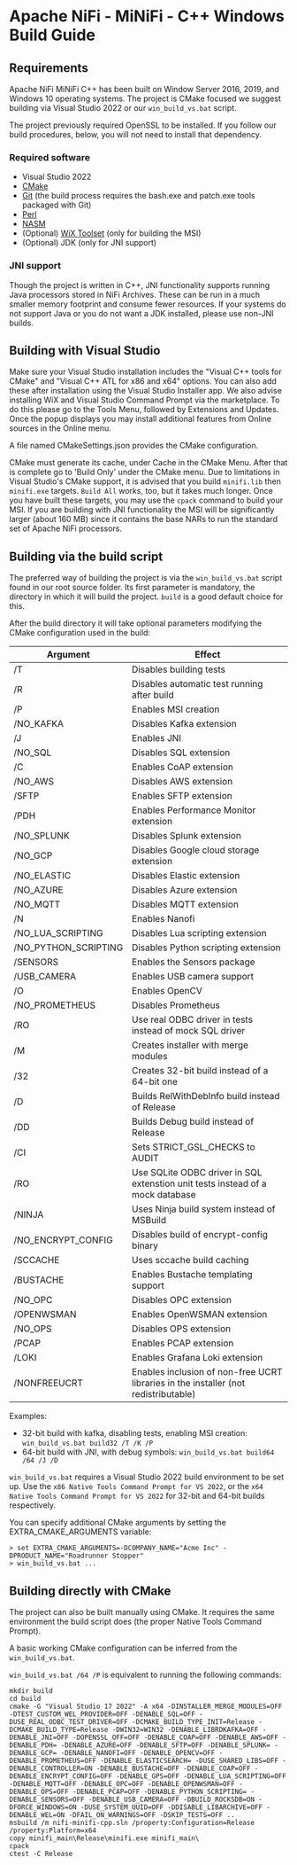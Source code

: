 <!--
  Licensed to the Apache Software Foundation (ASF) under one or more
  contributor license agreements.  See the NOTICE file distributed with
  this work for additional information regarding copyright ownership.
  The ASF licenses this file to You under the Apache License, Version 2.0
  (the "License"); you may not use this file except in compliance with
  the License.  You may obtain a copy of the License at
      http://www.apache.org/licenses/LICENSE-2.0
  Unless required by applicable law or agreed to in writing, software
  distributed under the License is distributed on an "AS IS" BASIS,
  WITHOUT WARRANTIES OR CONDITIONS OF ANY KIND, either express or implied.
  See the License for the specific language governing permissions and
  limitations under the License.
-->

# Apache NiFi -  MiNiFi - C++ Windows Build Guide

## Requirements

Apache NiFi MiNiFi C++ has been built on Window Server 2016, 2019, and Windows 10 operating systems. The project is CMake focused we suggest building via Visual Studio 2022 or our `win_build_vs.bat` script.

The project previously required OpenSSL to be installed. If you follow our build procedures, below, you will not need to install that dependency.

### Required software

 - Visual Studio 2022
 - [CMake](https://cmake.org/download/)
 - [Git](https://git-scm.com/download/win) (the build process requires the bash.exe and patch.exe tools packaged with Git)
 - [Perl](https://strawberryperl.com/)
 - [NASM](https://nasm.us)
 - (Optional) [WiX Toolset](https://wixtoolset.org/releases/) (only for building the MSI)
 - (Optional) JDK (only for JNI support)

### JNI support
Though the project is written in C++, JNI functionality supports running Java processors stored in NiFi Archives. These can be run
in a much smaller memory footprint and consume fewer resources. If your systems do not support Java or you do not want a JDK installed, please use non-JNI builds.

## Building with Visual Studio

Make sure your Visual Studio installation includes the "Visual C++ tools for CMake" and "Visual C++ ATL for x86 and x64" options.
You can also add these after installation using the Visual Studio Installer app. We also advise
installing WiX and Visual Studio Command Prompt via the marketplace. To do this please go to the Tools Menu, followed by Extensions and Updates. Once the popup displays you
may install additional features from Online sources in the Online menu.

A file named CMakeSettings.json provides the CMake configuration.

CMake must generate its cache, under Cache in the CMake Menu. After that is complete go to 'Build Only' under the CMake menu. Due to limitations in Visual Studio's CMake support, it is advised
that you build `minifi.lib` then `minifi.exe` targets.  `Build All` works, too, but it takes much longer.
Once you have built these targets, you may use the `cpack` command to build your MSI. If you are building with JNI functionality the MSI will be
significantly larger (about 160 MB) since it contains the base NARs to run the standard set of Apache NiFi processors.

## Building via the build script

The preferred way of building the project is via the `win_build_vs.bat` script found in our root source folder. Its first parameter is mandatory, the directory in which it will build the project. `build` is a good default choice for this.

After the build directory it will take optional parameters modifying the CMake configuration used in the build:

| Argument             | Effect                                                                              |
|----------------------|-------------------------------------------------------------------------------------|
| /T                   | Disables building tests                                                             |
| /R                   | Disables automatic test running after build                                         |
| /P                   | Enables MSI creation                                                                |
| /NO_KAFKA            | Disables Kafka extension                                                            |
| /J                   | Enables JNI                                                                         |
| /NO_SQL              | Disables SQL extension                                                              |
| /C                   | Enables CoAP extension                                                              |
| /NO_AWS              | Disables AWS extension                                                              |
| /SFTP                | Enables SFTP extension                                                              |
| /PDH                 | Enables Performance Monitor extension                                               |
| /NO_SPLUNK           | Disables Splunk extension                                                           |
| /NO_GCP              | Disables Google cloud storage extension                                             |
| /NO_ELASTIC          | Disables Elastic extension                                                          |
| /NO_AZURE            | Disables Azure extension                                                            |
| /NO_MQTT             | Disables MQTT extension                                                             |
| /N                   | Enables Nanofi                                                                      |
| /NO_LUA_SCRIPTING    | Disables Lua scripting extension                                                    |
| /NO_PYTHON_SCRIPTING | Disables Python scripting extension                                                 |
| /SENSORS             | Enables the Sensors package                                                         |
| /USB_CAMERA          | Enables USB camera support                                                          |
| /O                   | Enables OpenCV                                                                      |
| /NO_PROMETHEUS       | Disables Prometheus                                                                 |
| /RO                  | Use real ODBC driver in tests instead of mock SQL driver                            |
| /M                   | Creates installer with merge modules                                                |
| /32                  | Creates 32-bit build instead of a 64-bit one                                        |
| /D                   | Builds RelWithDebInfo build instead of Release                                      |
| /DD                  | Builds Debug build instead of Release                                               |
| /CI                  | Sets STRICT_GSL_CHECKS to AUDIT                                                     |
| /RO                  | Use SQLite ODBC driver in SQL extenstion unit tests instead of a mock database      |
| /NINJA               | Uses Ninja build system instead of MSBuild                                          |
| /NO_ENCRYPT_CONFIG   | Disables build of encrypt-config binary                                             |
| /SCCACHE             | Uses sccache build caching                                                          |
| /BUSTACHE            | Enables Bustache templating support                                                 |
| /NO_OPC              | Disables OPC extension                                                              |
| /OPENWSMAN           | Enables OpenWSMAN extension                                                         |
| /NO_OPS              | Disables OPS extension                                                              |
| /PCAP                | Enables PCAP extension                                                              |
| /LOKI                | Enables Grafana Loki extension                                                      |
| /NONFREEUCRT         | Enables inclusion of non-free UCRT libraries in the installer (not redistributable) |

Examples:
 - 32-bit build with kafka, disabling tests, enabling MSI creation: `win_build_vs.bat build32 /T /K /P`
 - 64-bit build with JNI, with debug symbols: `win_build_vs.bat build64 /64 /J /D`

`win_build_vs.bat` requires a Visual Studio 2022 build environment to be set up. Use the `x86 Native Tools Command Prompt for VS 2022`, or the `x64 Native Tools Command Prompt for VS 2022` for 32-bit and 64-bit builds respectively.

You can specify additional CMake arguments by setting the EXTRA_CMAKE_ARGUMENTS variable:
```
> set EXTRA_CMAKE_ARGUMENTS=-DCOMPANY_NAME="Acme Inc" -DPRODUCT_NAME="Roadrunner Stopper"
> win_build_vs.bat ...
```

## Building directly with CMake

The project can also be built manually using CMake. It requires the same environment the build script does (the proper Native Tools Command Prompt).

A basic working CMake configuration can be inferred from the `win_build_vs.bat`.

`win_build_vs.bat /64 /P` is equivalent to running the following commands:

```
mkdir build
cd build
cmake -G "Visual Studio 17 2022" -A x64 -DINSTALLER_MERGE_MODULES=OFF -DTEST_CUSTOM_WEL_PROVIDER=OFF -DENABLE_SQL=OFF -DUSE_REAL_ODBC_TEST_DRIVER=OFF -DCMAKE_BUILD_TYPE_INIT=Release -DCMAKE_BUILD_TYPE=Release -DWIN32=WIN32 -DENABLE_LIBRDKAFKA=OFF -DENABLE_JNI=OFF -DOPENSSL_OFF=OFF -DENABLE_COAP=OFF -DENABLE_AWS=OFF -DENABLE_PDH= -DENABLE_AZURE=OFF -DENABLE_SFTP=OFF -DENABLE_SPLUNK= -DENABLE_GCP= -DENABLE_NANOFI=OFF -DENABLE_OPENCV=OFF -DENABLE_PROMETHEUS=OFF -DENABLE_ELASTICSEARCH= -DUSE_SHARED_LIBS=OFF -DENABLE_CONTROLLER=ON -DENABLE_BUSTACHE=OFF -DENABLE_COAP=OFF -DENABLE_ENCRYPT_CONFIG=OFF -DENABLE_GPS=OFF -DENABLE_LUA_SCRIPTING=OFF -DENABLE_MQTT=OFF -DENABLE_OPC=OFF -DENABLE_OPENWSMAN=OFF -DENABLE_OPS=OFF -DENABLE_PCAP=OFF -DENABLE_PYTHON_SCRIPTING= -DENABLE_SENSORS=OFF -DENABLE_USB_CAMERA=OFF -DBUILD_ROCKSDB=ON -DFORCE_WINDOWS=ON -DUSE_SYSTEM_UUID=OFF -DDISABLE_LIBARCHIVE=OFF -DENABLE_WEL=ON -DFAIL_ON_WARNINGS=OFF -DSKIP_TESTS=OFF ..
msbuild /m nifi-minifi-cpp.sln /property:Configuration=Release /property:Platform=x64
copy minifi_main\Release\minifi.exe minifi_main\
cpack
ctest -C Release
```
